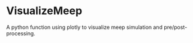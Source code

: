 # VisualizeMeep
A python function using plotly to visualize meep simulation and pre/post-processing.
